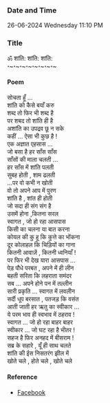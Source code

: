 ### Date and Time

26-06-2024 Wednesday 11:10 PM

### Title

ॐ शांति: शांति: शांति: <br />
॰~॰~॰~॰~॰~॰~॰~॰~

#### Poem

सोचता हूँ ...  <br />
शांति को कैसे बयाँ करु <br />
शब्द तो फिर भी शब्द है  <br />
पर शबद तो शांति ही है  <br />
अशांति का उपद्रव छू न सके  <br />
कहीं ... ऐसा भी कुछ है ! <br />
एक अज्ञात एहसास ... <br />
जो बसा है हर साँस साँस  <br />
साँसों की माला चलती ... <br />
हर साँस में शांति पलती  <br />
सुबह होती , शाम ढलती  <br />
...पर वो कभी न खोती  <br />
वो तो अपने आप में पुरण <br />
शांति है , शांत ही होती   <br />
जो सदा ही संग संग है  <br />
उसमें होना ,कितना सरल  <br />
स्वागत , जो हो रहा आसपास  <br />
किसी का चलना या बात करना  <br />
कोयल की कु हू कि कुत्ते का भोंकना  <br />
दूर कोलाहल कि चिड़ियों का गाना  <br />
कितनी आवाज़ें , कितनी ध्वनियाँ ! <br />
पर फिर भी देख यारा आसपास ... <br />
पेड़ पौधे परबत , अपने में ही लीन  <br />
बहती सरिता कि लहराता समंदर <br />
सब ... अपने होने पन में तल्लीन  <br />
सारी प्रकृति ... स्वागत में लवलीन  <br />
सर्दी धूप बरसात , पतजड़ कि वसंत  <br />
आती जाती हर ऋतु का स्वीकार ... <br />
ये परम भाव ही स्वभाव में ठहराव ! <br />
स्वागत ... जो हो रहा बाहर बाहर  <br />
स्वीकार ... जो घट रहा है भीतर !  <br />
सहज है फिर अनहद में बीसराम ! <br />
सब्र के सहारे , यूँ ही साथ चलते  <br />
शांति की ईस निसतरंग झील में  <br />
खोते चले , होते चले , खोते चले

#### Reference

* [Facebook](https://www.facebook.com/share/p/nJGTZJkqMSyqY34F/?mibextid=qi2Omg)

